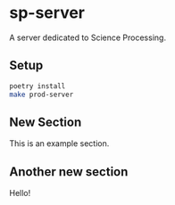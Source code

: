 # sp-server

A server dedicated to Science Processing.

## Setup

```bash
poetry install
make prod-server
```

## New Section

This is an example section.

## Another new section

Hello!

